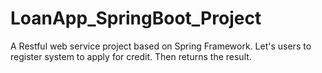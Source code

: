 # LoanApp_SpringBoot_Project
 A Restful web service project based on Spring Framework. Let's users to register system to apply for credit. Then returns the result.
